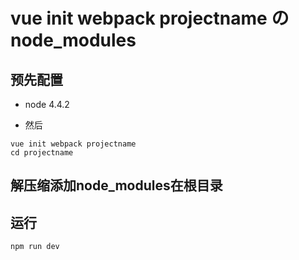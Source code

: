 # vue init webpack projectname の node_modules


## 预先配置

* node 4.4.2

* 然后

```
vue init webpack projectname
cd projectname
```

## 解压缩添加node_modules在根目录

## 运行

```
npm run dev
```



